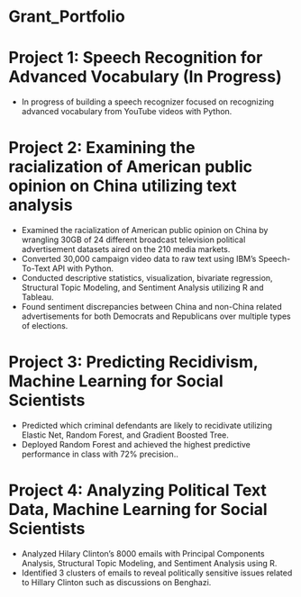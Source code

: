 # Grant_Portfolio

# Project 1: Speech Recognition for Advanced Vocabulary (In Progress)
* In progress of building a speech recognizer focused on recognizing advanced vocabulary from YouTube videos with Python.

# Project 2: Examining the racialization of American public opinion on China utilizing text analysis 
* Examined the racialization of American public opinion on China by wrangling 30GB of 24 different broadcast television political advertisement datasets aired on the 210 media markets.
* Converted 30,000 campaign video data to raw text using IBM’s Speech-To-Text API with Python. 
* Conducted descriptive statistics, visualization, bivariate regression, Structural Topic Modeling, and Sentiment Analysis utilizing R and Tableau.
* Found sentiment discrepancies between China and non-China related advertisements for both Democrats and Republicans over multiple types of elections.

# Project 3: Predicting Recidivism, Machine Learning for Social Scientists
* Predicted which criminal defendants are likely to recidivate utilizing Elastic Net, Random Forest, and Gradient Boosted Tree.
* Deployed Random Forest and achieved the highest predictive performance in class with 72% precision..

# Project 4: Analyzing Political Text Data, Machine Learning for Social Scientists
* Analyzed Hilary Clinton’s 8000 emails with Principal Components Analysis, Structural Topic Modeling, and Sentiment Analysis using R.
* Identified 3 clusters of emails to reveal politically sensitive issues related to Hillary Clinton such as discussions on Benghazi.

